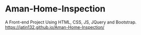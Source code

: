 # Aman-Home-Inspection
A Front-end Project Using HTML, CSS, JS, JQuery and Bootstrap.
https://jatin132.github.io/Aman-Home-Inspection/
